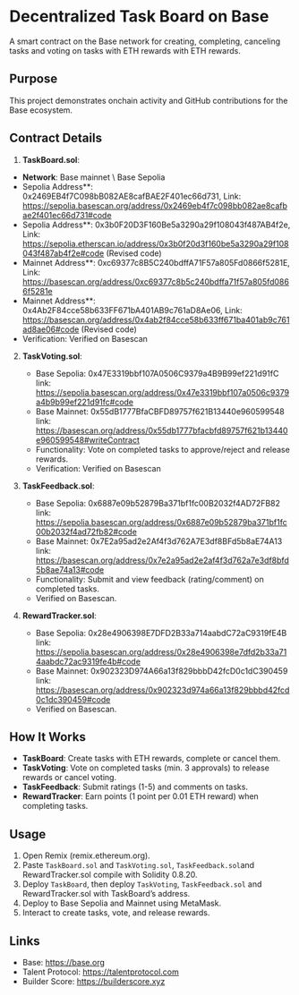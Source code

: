 # Decentralized Task Board on Base

A smart contract on the Base network for creating, completing, canceling tasks and voting on tasks with ETH rewards with ETH rewards.

## Purpose
This project demonstrates onchain activity and GitHub contributions for the Base ecosystem.

## Contract Details
1. **TaskBoard.sol**:
- **Network**: Base mainnet \ Base Sepolia
- Sepolia Address**: 0x2469EB4f7C098bB082AE8cafBAE2F401ec66d731, Link: https://sepolia.basescan.org/address/0x2469eb4f7c098bb082ae8cafbae2f401ec66d731#code
- Sepolia Address**: 0x3b0F20D3F160Be5a3290a29f108043f487AB4f2e, Link: https://sepolia.etherscan.io/address/0x3b0f20d3f160be5a3290a29f108043f487ab4f2e#code (Revised code)
- Mainnet Address**: 0xc69377c8B5C240bdffA71F57a805Fd0866f5281E, Link: https://basescan.org/address/0xc69377c8b5c240bdffa71f57a805fd0866f5281e
- Mainnet Address**: 0x4Ab2F84cce58b633FF671bA401AB9c761aD8Ae06, Link: https://basescan.org/address/0x4ab2f84cce58b633ff671ba401ab9c761ad8ae06#code  (Revised code)
- Verification: Verified on Basescan

2. **TaskVoting.sol**:
   - Base Sepolia: 0x47E3319bbf107A0506C9379a4B9B99ef221d91fC   link: https://sepolia.basescan.org/address/0x47e3319bbf107a0506c9379a4b9b99ef221d91fc#code
   - Base Mainnet: 0x55dB1777BfaCBFD89757f621B13440e960599548        link: https://basescan.org/address/0x55db1777bfacbfd89757f621b13440e960599548#writeContract
   - Functionality: Vote on completed tasks to approve/reject and release rewards.
   - Verification: Verified on Basescan

3. **TaskFeedback.sol**:
   - Base Sepolia: 0x6887e09b52879Ba371bf1fc00B2032f4AD72FB82  link: https://sepolia.basescan.org/address/0x6887e09b52879ba371bf1fc00b2032f4ad72fb82#code
   - Base Mainnet: 0x7E2a95ad2e2Af4f3d762A7E3df8BFd5b8aE74A13  link: https://basescan.org/address/0x7e2a95ad2e2af4f3d762a7e3df8bfd5b8ae74a13#code
   - Functionality: Submit and view feedback (rating/comment) on completed tasks.
   - Verified on Basescan.
  
4. **RewardTracker.sol**:
   - Base Sepolia: 0x28e4906398E7DFD2B33a714aabdC72aC9319fE4B  link: https://sepolia.basescan.org/address/0x28e4906398e7dfd2b33a714aabdc72ac9319fe4b#code
   - Base Mainnet: 0x902323D974A66a13f829bbbD42fcD0c1dC390459  link: https://basescan.org/address/0x902323d974a66a13f829bbbd42fcd0c1dc390459#code
   - Verified on Basescan.
       
## How It Works
- **TaskBoard**: Create tasks with ETH rewards, complete or cancel them.
- **TaskVoting**: Vote on completed tasks (min. 3 approvals) to release rewards or cancel voting.
- **TaskFeedback**: Submit ratings (1-5) and comments on tasks.
- **RewardTracker**: Earn points (1 point per 0.01 ETH reward) when completing tasks.


## Usage
1. Open Remix (remix.ethereum.org).
2. Paste `TaskBoard.sol` and `TaskVoting.sol`, `TaskFeedback.sol`and RewardTracker.sol compile with Solidity 0.8.20.
3. Deploy `TaskBoard`, then deploy `TaskVoting`, `TaskFeedback.sol` and RewardTracker.sol with TaskBoard’s address.
4. Deploy to Base Sepolia and Mainnet using MetaMask.
5. Interact to create tasks, vote, and release rewards.

## Links
- Base: https://base.org
- Talent Protocol: https://talentprotocol.com
- Builder Score: https://builderscore.xyz

